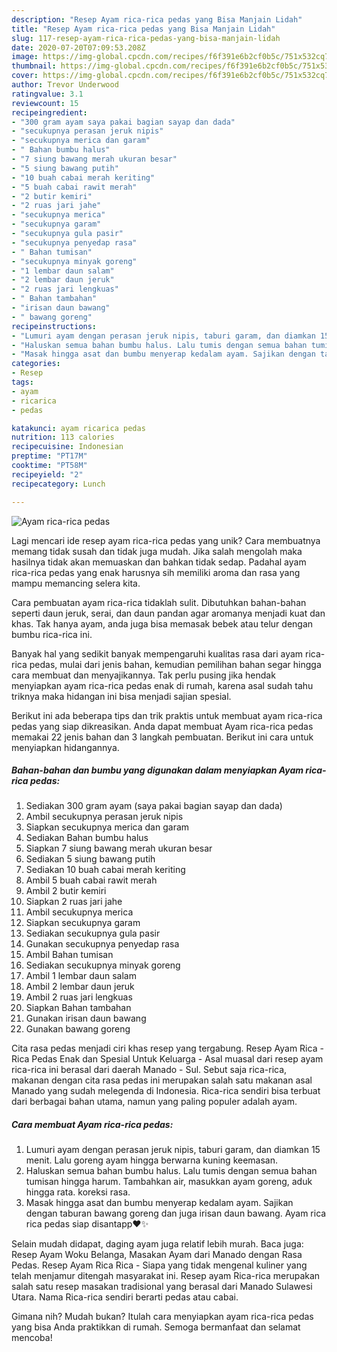 ```yaml
---
description: "Resep Ayam rica-rica pedas yang Bisa Manjain Lidah"
title: "Resep Ayam rica-rica pedas yang Bisa Manjain Lidah"
slug: 117-resep-ayam-rica-rica-pedas-yang-bisa-manjain-lidah
date: 2020-07-20T07:09:53.208Z
image: https://img-global.cpcdn.com/recipes/f6f391e6b2cf0b5c/751x532cq70/ayam-rica-rica-pedas-foto-resep-utama.jpg
thumbnail: https://img-global.cpcdn.com/recipes/f6f391e6b2cf0b5c/751x532cq70/ayam-rica-rica-pedas-foto-resep-utama.jpg
cover: https://img-global.cpcdn.com/recipes/f6f391e6b2cf0b5c/751x532cq70/ayam-rica-rica-pedas-foto-resep-utama.jpg
author: Trevor Underwood
ratingvalue: 3.1
reviewcount: 15
recipeingredient:
- "300 gram ayam saya pakai bagian sayap dan dada"
- "secukupnya perasan jeruk nipis"
- "secukupnya merica dan garam"
- " Bahan bumbu halus"
- "7 siung bawang merah ukuran besar"
- "5 siung bawang putih"
- "10 buah cabai merah keriting"
- "5 buah cabai rawit merah"
- "2 butir kemiri"
- "2 ruas jari jahe"
- "secukupnya merica"
- "secukupnya garam"
- "secukupnya gula pasir"
- "secukupnya penyedap rasa"
- " Bahan tumisan"
- "secukupnya minyak goreng"
- "1 lembar daun salam"
- "2 lembar daun jeruk"
- "2 ruas jari lengkuas"
- " Bahan tambahan"
- "irisan daun bawang"
- " bawang goreng"
recipeinstructions:
- "Lumuri ayam dengan perasan jeruk nipis, taburi garam, dan diamkan 15 menit. Lalu goreng ayam hingga berwarna kuning keemasan."
- "Haluskan semua bahan bumbu halus. Lalu tumis dengan semua bahan tumisan hingga harum. Tambahkan air, masukkan ayam goreng, aduk hingga rata. koreksi rasa."
- "Masak hingga asat dan bumbu menyerap kedalam ayam. Sajikan dengan taburan bawang goreng dan juga irisan daun bawang. Ayam rica rica pedas siap disantapp❤️✨"
categories:
- Resep
tags:
- ayam
- ricarica
- pedas

katakunci: ayam ricarica pedas 
nutrition: 113 calories
recipecuisine: Indonesian
preptime: "PT17M"
cooktime: "PT58M"
recipeyield: "2"
recipecategory: Lunch

---
```



![Ayam rica-rica pedas](https://img-global.cpcdn.com/recipes/f6f391e6b2cf0b5c/751x532cq70/ayam-rica-rica-pedas-foto-resep-utama.jpg)

Lagi mencari ide resep ayam rica-rica pedas yang unik? Cara membuatnya memang tidak susah dan tidak juga mudah. Jika salah mengolah maka hasilnya tidak akan memuaskan dan bahkan tidak sedap. Padahal ayam rica-rica pedas yang enak harusnya sih memiliki aroma dan rasa yang mampu memancing selera kita.

Cara pembuatan ayam rica-rica tidaklah sulit. Dibutuhkan bahan-bahan seperti daun jeruk, serai, dan daun pandan agar aromanya menjadi kuat dan khas. Tak hanya ayam, anda juga bisa memasak bebek atau telur dengan bumbu rica-rica ini.

Banyak hal yang sedikit banyak mempengaruhi kualitas rasa dari ayam rica-rica pedas, mulai dari jenis bahan, kemudian pemilihan bahan segar hingga cara membuat dan menyajikannya. Tak perlu pusing jika hendak menyiapkan ayam rica-rica pedas enak di rumah, karena asal sudah tahu triknya maka hidangan ini bisa menjadi sajian spesial.


Berikut ini ada beberapa tips dan trik praktis untuk membuat ayam rica-rica pedas yang siap dikreasikan. Anda dapat membuat Ayam rica-rica pedas memakai 22 jenis bahan dan 3 langkah pembuatan. Berikut ini cara untuk menyiapkan hidangannya.

<!--inarticleads1-->

##### Bahan-bahan dan bumbu yang digunakan dalam menyiapkan Ayam rica-rica pedas:

1. Sediakan 300 gram ayam (saya pakai bagian sayap dan dada)
1. Ambil secukupnya perasan jeruk nipis
1. Siapkan secukupnya merica dan garam
1. Sediakan  Bahan bumbu halus
1. Siapkan 7 siung bawang merah ukuran besar
1. Sediakan 5 siung bawang putih
1. Sediakan 10 buah cabai merah keriting
1. Ambil 5 buah cabai rawit merah
1. Ambil 2 butir kemiri
1. Siapkan 2 ruas jari jahe
1. Ambil secukupnya merica
1. Siapkan secukupnya garam
1. Sediakan secukupnya gula pasir
1. Gunakan secukupnya penyedap rasa
1. Ambil  Bahan tumisan
1. Sediakan secukupnya minyak goreng
1. Ambil 1 lembar daun salam
1. Ambil 2 lembar daun jeruk
1. Ambil 2 ruas jari lengkuas
1. Siapkan  Bahan tambahan
1. Gunakan irisan daun bawang
1. Gunakan  bawang goreng


Cita rasa pedas menjadi ciri khas resep yang tergabung. Resep Ayam Rica - Rica Pedas Enak dan Spesial Untuk Keluarga - Asal muasal dari resep ayam rica-rica ini berasal dari daerah Manado - Sul. Sebut saja rica-rica, makanan dengan cita rasa pedas ini merupakan salah satu makanan asal Manado yang sudah melegenda di Indonesia. Rica-rica sendiri bisa terbuat dari berbagai bahan utama, namun yang paling populer adalah ayam. 

<!--inarticleads2-->

##### Cara membuat Ayam rica-rica pedas:

1. Lumuri ayam dengan perasan jeruk nipis, taburi garam, dan diamkan 15 menit. Lalu goreng ayam hingga berwarna kuning keemasan.
1. Haluskan semua bahan bumbu halus. Lalu tumis dengan semua bahan tumisan hingga harum. Tambahkan air, masukkan ayam goreng, aduk hingga rata. koreksi rasa.
1. Masak hingga asat dan bumbu menyerap kedalam ayam. Sajikan dengan taburan bawang goreng dan juga irisan daun bawang. Ayam rica rica pedas siap disantapp❤️✨


Selain mudah didapat, daging ayam juga relatif lebih murah. Baca juga: Resep Ayam Woku Belanga, Masakan Ayam dari Manado dengan Rasa Pedas. Resep Ayam Rica Rica - Siapa yang tidak mengenal kuliner yang telah menjamur ditengah masyarakat ini. Resep ayam Rica-rica merupakan salah satu resep masakan tradisional yang berasal dari Manado Sulawesi Utara. Nama Rica-rica sendiri berarti pedas atau cabai. 

Gimana nih? Mudah bukan? Itulah cara menyiapkan ayam rica-rica pedas yang bisa Anda praktikkan di rumah. Semoga bermanfaat dan selamat mencoba!
